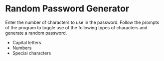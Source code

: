 <h1>Random Password Generator</h1>

<p>Enter the number of characters to use in the password. Follow the prompts of the program to toggle use of the following types of characters and generate a random password.</p>
<ul>
    <li>Capital letters</li>
    <li>Numbers</li>
    <li>Special characters</li>
</ul>